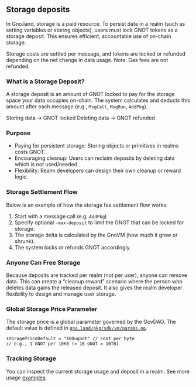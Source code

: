 ## Storage deposits

In Gno.land, storage is a paid resource. To persist data in a realm (such as
setting variables or storing objects), users must lock GNOT tokens as a storage
deposit. This ensures efficient, accountable use of on-chain storage.

Storage costs are settled per message, and tokens are locked or refunded
depending on the net change in data usage. Note: Gas fees are not refunded.

### What is a Storage Deposit?

A storage deposit is an amount of GNOT locked to pay for the storage space your
data occupies on-chain. The system calculates and deducts this amount after each
message (e.g., `MsgCall`, `MsgRun`, `AddPkg`).

Storing data → GNOT locked
Deleting data → GNOT refunded

### Purpose

- Paying for persistent storage: Storing objects or primitives in realms costs GNOT.
- Encouraging cleanup: Users can reclaim deposits by deleting data which is not used/needed.
- Flexibility: Realm developers can design their own cleanup or reward logic.

### Storage Settlement Flow

Below is an example of how the storage fee settlement flow works:

1. Start with a message call (e.g. `AddPkg`)
2. Specify optional `-max-deposit` to limit the GNOT that can be locked for storage.
3. The storage delta is calculated by the GnoVM (how much it grew or shrunk).
4. The system locks or refunds GNOT accordingly.

### Anyone Can Free Storage

Because deposits are tracked per realm (not per user), anyone can remove data.
This can create a “cleanup reward” scenario where the person who deletes data
gains the released deposit. It also gives the realm developer flexibility to
design and manage user storage.

### Global Storage Price Parameter

The storage price is a global parameter governed by the GovDAO.
The default value is defined in [`gno.land/pkg/sdk/vm/params.go`](https://github.com/gnolang/gno/blob/b99c1bf878af4f606507895f5b51a7d44b0956e0/gno.land/pkg/sdk/vm/params.go#L18).
```
storagePriceDefault = "100ugnot" // cost per byte
// e.g., 1 GNOT per 10KB (≈ 1B GNOT = 10TB)
```

### Tracking Storage

You can inspect the current storage usage and deposit in a realm.
See more usage [examples](../users/interact-with-gnokey.md#vmqstorage).
